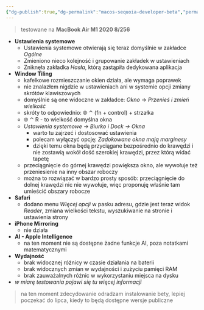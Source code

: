 ```yaml
---
{"dg-publish":true,"dg-permalink":"macos-sequoia-developer-beta","permalink":"/macos-sequoia-developer-beta/","tags":["Apple"],"updated":"2024-06-12"}
---
```



> testowane na **MacBook Air M1 2020 8/256**

- **Ustawienia systemowe**
	- Ustawienia systemowe otwierają się teraz domyślnie w zakładce *Ogólne*
	- Zmieniono nieco kolejność i grupowanie zakładek w ustawieniach
	- Zniknęła zakładka *Hasła*, którą zastąpiła dedykowana aplikacja
- **Window Tiling**
	- kafelkowe rozmieszczanie okien działa, ale wymaga poprawek
	- nie znalazłem nigdzie w ustawieniach ani w systemie opcji zmiany skrótów klawiszowych
	- domyślnie są one widoczne w zakładce: *Okno* → *Przenieś i zmień wielkość*
	- skróty to odpowiednio: 🌐 ⌃ (fn + control) + strzałka
	- 🌐 ⌃ R - to wielkość domyślna okna
	- *Ustawienia systemowe → Biurko i Dock → Okna*
		- warto tu zajrzeć i dostosować ustawienia
		- polecam wyłączyć opcję: *Zadokowane okna mają marginesy*
		- dzięki temu okna będą przyciągane bezpośrednio do krawędzi i nie zostawią wokół dość szerokiej krawędzi, przez którą widać tapetę
	- przeciągnięcie do górnej krawędzi powiększa okno, ale wywołuje też przeniesienie na inny obszar roboczy
	- można to rozwiązać w bardzo prosty sposób: przeciągnięcie do dolnej krawędzi nic nie wywołuje, więc proponuję właśnie tam umieścić obszary robocze
- **Safari**
	- dodano menu *Więcej opcji* w pasku adresu, gdzie jest teraz widok *Reader*, zmiana wielkości tekstu, wyszukiwanie na stronie i ustawienia strony
- **iPhone Mirroring**
	- nie działa
- **AI - Apple Intelligence**
	- na ten moment nie są dostępne żadne funkcje AI, poza notatkami matematycznymi
- **Wydajność**
	- brak widocznej różnicy w czasie działania na baterii
	- brak widocznych zmian w wydajności i zużyciu pamięci RAM
	- brak zauważalnych różnic w wykorzystaniu miejsca na dysku
- *w miarę testowania pojawi się tu więcej informacji*

> na ten moment zdecydowanie odradzam instalowanie bety, lepiej poczekać do lipca, kiedy to będą dostępne wersje publiczne
